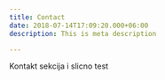 ```yaml
---
title: Contact
date: 2018-07-14T17:09:20.000+06:00
description: This is meta description

---
```

Kontakt sekcija i slicno test